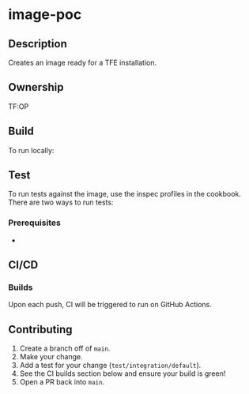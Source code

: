 # image-poc
## Description
Creates an image ready for a TFE installation.
## Ownership
TF:OP
## Build
To run locally:

## Test
To run tests against the image, use the inspec profiles in the cookbook. There are two ways to run tests:
      
### Prerequisites
-

## CI/CD
### Builds
Upon each push, CI will be triggered to run on GitHub Actions.

## Contributing
1. Create a branch off of `main`.
1. Make your change.
1. Add a test for your change (`test/integration/default`).
1. See the CI builds section below and ensure your build is green!
1. Open a PR back into `main`.